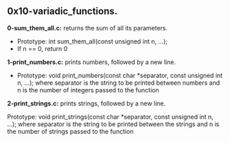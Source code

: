 ## 0x10-variadic_functions.

**0-sum_them_all.c:** returns the sum of all its parameters.

- Prototype: int sum_them_all(const unsigned int n, ...);
- If n == 0, return 0

**1-print_numbers.c:** prints numbers, followed by a new line.

- Prototype: void print_numbers(const char *separator, const unsigned int n, ...); where separator is the string to be printed between numbers and n is the number of integers passed to the function

**2-print_strings.c:** prints strings, followed by a new line.

Prototype: void print_strings(const char *separator, const unsigned int n, ...); where separator is the string to be printed between the strings and n is the number of strings passed to the function

